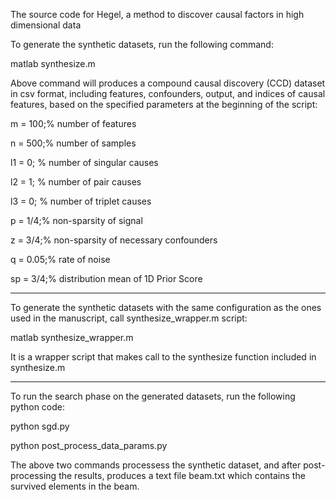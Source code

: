 The source code for Hegel, a method to discover causal factors in high dimensional data

To generate the synthetic datasets, run the following command:

matlab synthesize.m

Above command will produces a compound causal discovery (CCD) dataset in csv format, including features, confounders, output, and indices of causal features, based on the specified parameters at the beginning of the script:


m = 100;% number of features

n = 500;% number of samples

l1 = 0;	% number of singular causes

l2 = 1;	% number of pair causes

l3 = 0; % number of triplet causes

p = 1/4;% non-sparsity of signal

z = 3/4;% non-sparsity of necessary confounders

q = 0.05;% rate of noise

sp = 3/4;% distribution mean of 1D Prior Score

----------------------

To generate the synthetic datasets with the same configuration as the ones used in the manuscript, call synthesize_wrapper.m script:

matlab synthesize_wrapper.m


It is a wrapper script that makes call to the synthesize function included in synthesize.m

----------------------
To run the search phase on the generated datasets, run the following python code:

python sgd.py

python post_process_data_params.py

The above two commands processess the synthetic dataset, and after post-processing the results, produces a text file beam.txt which contains the survived elements in the beam.

